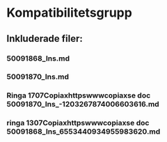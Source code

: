 # Kompatibilitetsgrupp

## Inkluderade filer:


### 50091868_Ins.md

### 50091870_Ins.md

### Ringa 1707Copiaxhttpswwwcopiaxse  doc  50091870_Ins_-1203267874006603616.md

### ringa 1307Copiaxhttpswwwcopiaxse  doc  50091868_Ins_6553440934955983620.md